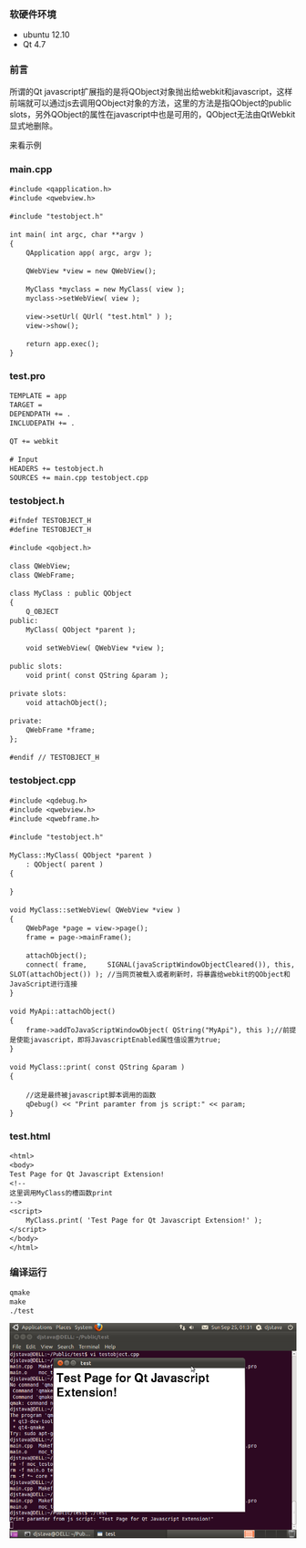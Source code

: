 ### 软硬件环境
* ubuntu 12.10
* Qt 4.7

### 前言
所谓的Qt javascript扩展指的是将QObject对象抛出给webkit和javascript，这样前端就可以通过js去调用QObject对象的方法，这里的方法是指QObject的public slots，另外QObject的属性在javascript中也是可用的，QObject无法由QtWebkit显式地删除。

来看示例

### main.cpp
	#include <qapplication.h>
	#include <qwebview.h>

	#include "testobject.h"

	int main( int argc, char **argv )
	{
    	QApplication app( argc, argv );

    	QWebView *view = new QWebView();

    	MyClass *myclass = new MyClass( view );
    	myclass->setWebView( view );

    	view->setUrl( QUrl( "test.html" ) );
    	view->show();

    	return app.exec();
	}

### test.pro
	TEMPLATE = app
	TARGET =
	DEPENDPATH += .
	INCLUDEPATH += .

	QT += webkit

	# Input
	HEADERS += testobject.h
	SOURCES += main.cpp testobject.cpp

### testobject.h
	#ifndef TESTOBJECT_H
	#define TESTOBJECT_H

	#include <qobject.h>

	class QWebView;
	class QWebFrame;

	class MyClass : public QObject
	{
    	Q_OBJECT
	public:
    	MyClass( QObject *parent );

    	void setWebView( QWebView *view );

	public slots:
    	void print( const QString &param );

	private slots:
    	void attachObject();

	private:
    	QWebFrame *frame;
	};

	#endif // TESTOBJECT_H

### testobject.cpp
	#include <qdebug.h>
	#include <qwebview.h>
	#include <qwebframe.h>

	#include "testobject.h"

	MyClass::MyClass( QObject *parent )
    	: QObject( parent )
	{

	}

	void MyClass::setWebView( QWebView *view )
	{
    	QWebPage *page = view->page();
    	frame = page->mainFrame();

    	attachObject();
    	connect( frame, 	SIGNAL(javaScriptWindowObjectCleared()), this, SLOT(attachObject()) ); //当网页被载入或者刷新时，将暴露给webkit的QObject和JavaScript进行连接
	}

	void MyApi::attachObject()
	{
    	frame->addToJavaScriptWindowObject( QString("MyApi"), this );//前提是使能javascript，即将JavascriptEnabled属性值设置为true;
	}

	void MyClass::print( const QString &param )
	{

    	//这是最终被javascript脚本调用的函数
    	qDebug() << "Print paramter from js script:" << param;
	}

### test.html
	<html>
	<body>
	Test Page for Qt Javascript Extension!
	<!--
	这里调用MyClass的槽函数print
 	-->
	<script>
  		MyClass.print( 'Test Page for Qt Javascript Extension!' );  
	</script>
	</body>
	</html>

### 编译运行
	qmake
	make
	./test

![](https://raw.githubusercontent.com/djstava/PostsCollection/master/images/linux/qt/Qt%20Javascrip%E6%89%A9%E5%B1%95-01.png)

